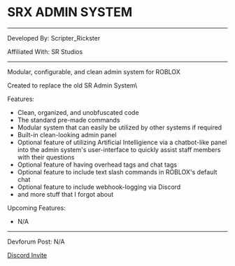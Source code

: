 # SRX ADMIN SYSTEM

--------------------------------------------------------

Developed By: Scripter_Rickster

Affiliated With: SR Studios

--------------------------------------------------------

Modular, configurable, and clean admin system for ROBLOX

Created to replace the old SR Admin System\

Features:
- Clean, organized, and unobfuscated code
- The standard pre-made commands
- Modular system that can easily be utilized by other systems if required
- Built-in clean-looking admin panel
- Optional feature of utilizing Artificial Intelligience via a chatbot-like panel into the admin system's user-interface to quickly assist staff members with their questions
- Optional feature of having overhead tags and chat tags
- Optional feature to include text slash commands in ROBLOX's default chat
- Optional feature to include webhook-logging via Discord
- and more stuff that I forgot about

Upcoming Features:
- N/A
--------------------------------------------------------

Devforum Post: N/A 

[Discord Invite](https://discord.gg/neTcS23xh7)
